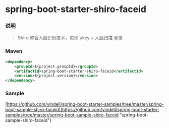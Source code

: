 # spring-boot-starter-shiro-faceid

### 说明


 > Shiro 整合人脸识别技术，实现  ukey + 人脸扫描 登录


### Maven

``` xml
<dependency>
	<groupId>${project.groupId}</groupId>
	<artifactId>spring-boot-starter-shiro-faceid</artifactId>
	<version>${project.version}</version>
</dependency>
```

### Sample

[https://github.com/vindell/spring-boot-starter-samples/tree/master/spring-boot-sample-shiro-faceid](https://github.com/vindell/spring-boot-starter-samples/tree/master/spring-boot-sample-shiro-faceid "spring-boot-sample-shiro-faceid")


